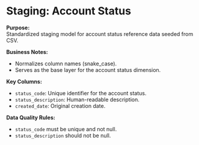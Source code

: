 # Staging: Account Status

**Purpose:**  
Standardized staging model for account status reference data seeded from CSV.  

**Business Notes:**  
- Normalizes column names (snake_case).  
- Serves as the base layer for the account status dimension.  

**Key Columns:**  
- `status_code`: Unique identifier for the account status.  
- `status_description`: Human-readable description.  
- `created_date`: Original creation date.  

**Data Quality Rules:**  
- `status_code` must be unique and not null.  
- `status_description` should not be null.  
